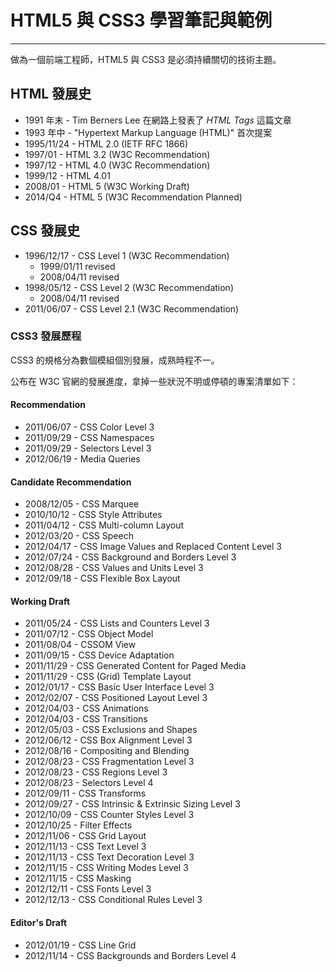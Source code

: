 # HTML5 與 CSS3 學習筆記與範例
---

做為一個前端工程師，HTML5 與 CSS3 是必須持續關切的技術主題。

## HTML 發展史
* 1991 年末 - Tim Berners Lee 在網路上發表了 *HTML Tags* 這篇文章
* 1993 年中 - "Hypertext Markup Language (HTML)" 首次提案
* 1995/11/24 - HTML 2.0 (IETF RFC 1866)
* 1997/01 - HTML 3.2 (W3C Recommendation)
* 1997/12 - HTML 4.0 (W3C Recommendation)
* 1999/12 - HTML 4.01
* 2008/01 - HTML 5 (W3C Working Draft)
* 2014/Q4 - HTML 5 (W3C Recommendation Planned)

## CSS 發展史
* 1996/12/17 - CSS Level 1 (W3C Recommendation)
  - 1999/01/11 revised
  - 2008/04/11 revised
* 1998/05/12 - CSS Level 2 (W3C Recommendation)
  - 2008/04/11 revised
* 2011/06/07 - CSS Level 2.1 (W3C Recommendation)

### CSS3 發展歷程
CSS3 的規格分為數個模組個別發展，成熟時程不一。

公布在 W3C 官網的發展進度，拿掉一些狀況不明或停頓的專案清單如下：

#### Recommendation
* 2011/06/07 - CSS Color Level 3
* 2011/09/29 - CSS Namespaces
* 2011/09/29 - Selectors Level 3
* 2012/06/19 - Media Queries

#### Candidate Recommendation
* 2008/12/05 - CSS Marquee
* 2010/10/12 - CSS Style Attributes
* 2011/04/12 - CSS Multi-column Layout
* 2012/03/20 - CSS Speech
* 2012/04/17 - CSS Image Values and Replaced Content Level 3
* 2012/07/24 - CSS Background and Borders Level 3
* 2012/08/28 - CSS Values and Units Level 3
* 2012/09/18 - CSS Flexible Box Layout

#### Working Draft
* 2011/05/24 - CSS Lists and Counters Level 3
* 2011/07/12 - CSS Object Model
* 2011/08/04 - CSSOM View
* 2011/09/15 - CSS Device Adaptation
* 2011/11/29 - CSS Generated Content for Paged Media
* 2011/11/29 - CSS (Grid) Template Layout
* 2012/01/17 - CSS Basic User Interface Level 3
* 2012/02/07 - CSS Positioned Layout Level 3
* 2012/04/03 - CSS Animations
* 2012/04/03 - CSS Transitions
* 2012/05/03 - CSS Exclusions and Shapes
* 2012/06/12 - CSS Box Alignment Level 3
* 2012/08/16 - Compositing and Blending
* 2012/08/23 - CSS Fragmentation Level 3
* 2012/08/23 - CSS Regions Level 3
* 2012/08/23 - Selectors Level 4
* 2012/09/11 - CSS Transforms
* 2012/09/27 - CSS Intrinsic & Extrinsic Sizing Level 3
* 2012/10/09 - CSS Counter Styles Level 3
* 2012/10/25 - Filter Effects
* 2012/11/06 - CSS Grid Layout
* 2012/11/13 - CSS Text Level 3
* 2012/11/13 - CSS Text Decoration Level 3
* 2012/11/15 - CSS Writing Modes Level 3
* 2012/11/15 - CSS Masking
* 2012/12/11 - CSS Fonts Level 3
* 2012/12/13 - CSS Conditional Rules Level 3

#### Editor's Draft
* 2012/01/19 - CSS Line Grid
* 2012/11/14 - CSS Backgrounds and Borders Level 4
